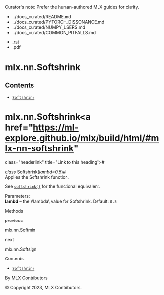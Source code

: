 Curator's note: Prefer the human-authored MLX guides for clarity.
- ../docs_curated/README.md
- ../docs_curated/PYTORCH_DISSONANCE.md
- ../docs_curated/NUMPY_USERS.md
- ../docs_curated/COMMON_PITFALLS.md


<div id="main-content" class="bd-main" role="main">

<div class="sbt-scroll-pixel-helper">

</div>

<div class="bd-content">

<div class="bd-article-container">

<div class="bd-header-article d-print-none">

<div class="header-article-items header-article__inner">

<div class="header-article-items__start">

<div class="header-article-item">

<span class="fa-solid fa-bars"></span>

</div>

</div>

<div class="header-article-items__end">

<div class="header-article-item">

<div class="article-header-buttons">

<a href="https://github.com/ml-explore/mlx"
class="btn btn-sm btn-source-repository-button"
data-bs-placement="bottom" data-bs-toggle="tooltip" target="_blank"
title="Source repository"><span class="btn__icon-container"> <em></em>
</span></a>

<div class="dropdown dropdown-download-buttons">

- <a
  href="https://ml-explore.github.io/mlx/build/html/_sources/python/nn/_autosummary/mlx.nn.Softshrink.rst"
  class="btn btn-sm btn-download-source-button dropdown-item"
  data-bs-placement="left" data-bs-toggle="tooltip" target="_blank"
  title="Download source file"><span class="btn__icon-container">
  <em></em> </span> <span class="btn__text-container">.rst</span></a>
- <span class="btn__icon-container"> </span>
  <span class="btn__text-container">.pdf</span>

</div>

<span class="btn__icon-container"> </span>

<span class="fa-solid fa-list"></span>

</div>

</div>

</div>

</div>

</div>

<div id="jb-print-docs-body" class="onlyprint">

# mlx.nn.Softshrink

<div id="print-main-content">

<div id="jb-print-toc">

<div>

## Contents

</div>

- <a href="https://ml-explore.github.io/mlx/build/html/#mlx.nn.Softshrink"
  class="reference internal nav-link"><span class="pre"><code
  class="docutils literal notranslate">Softshrink</code></span></a>

</div>

</div>

</div>

<div id="searchbox">

</div>

<div id="mlx-nn-softshrink" class="section">

# mlx.nn.Softshrink<a href="https://ml-explore.github.io/mlx/build/html/#mlx-nn-softshrink"
class="headerlink" title="Link to this heading">#</a>

*<span class="pre">class</span><span class="w"> </span>*<span class="sig-name descname"><span class="pre">Softshrink</span></span><span class="sig-paren">(</span>*<span class="n"><span class="pre">lambd</span></span><span class="o"><span class="pre">=</span></span><span class="default_value"><span class="pre">0.5</span></span>*<span class="sig-paren">)</span><a href="https://ml-explore.github.io/mlx/build/html/#mlx.nn.Softshrink"
class="headerlink" title="Link to this definition">#</a>  
Applies the Softshrink function.

See <a
href="https://ml-explore.github.io/mlx/build/html/python/nn/_autosummary_functions/mlx.nn.softshrink.html#mlx.nn.softshrink"
class="reference internal" title="mlx.nn.softshrink"><span
class="pre"><code
class="sourceCode python">softshrink()</code></span></a> for the
functional equivalent.

Parameters<span class="colon">:</span>  
**lambd** – the
<span class="math notranslate nohighlight">\\\lambda\\</span> value for
Softshrink. Default: <span class="pre">`0.5`</span>

Methods

<div class="pst-scrollable-table-container">

</div>

</div>

<div class="prev-next-area">

<a
href="https://ml-explore.github.io/mlx/build/html/python/nn/_autosummary/mlx.nn.Softmin.html"
class="left-prev" title="previous page"><em></em></a>

<div class="prev-next-info">

previous

mlx.nn.Softmin

</div>

<a
href="https://ml-explore.github.io/mlx/build/html/python/nn/_autosummary/mlx.nn.Softsign.html"
class="right-next" title="next page"></a>

<div class="prev-next-info">

next

mlx.nn.Softsign

</div>

</div>

</div>

<div class="bd-sidebar-secondary bd-toc">

<div class="sidebar-secondary-items sidebar-secondary__inner">

<div class="sidebar-secondary-item">

<div class="page-toc tocsection onthispage">

Contents

</div>

- <a href="https://ml-explore.github.io/mlx/build/html/#mlx.nn.Softshrink"
  class="reference internal nav-link"><span class="pre"><code
  class="docutils literal notranslate">Softshrink</code></span></a>

</div>

</div>

</div>

</div>

<div class="bd-footer-content__inner container">

<div class="footer-item">

By MLX Contributors

</div>

<div class="footer-item">

© Copyright 2023, MLX Contributors.  

</div>

<div class="footer-item">

</div>

<div class="footer-item">

</div>

</div>

</div>
